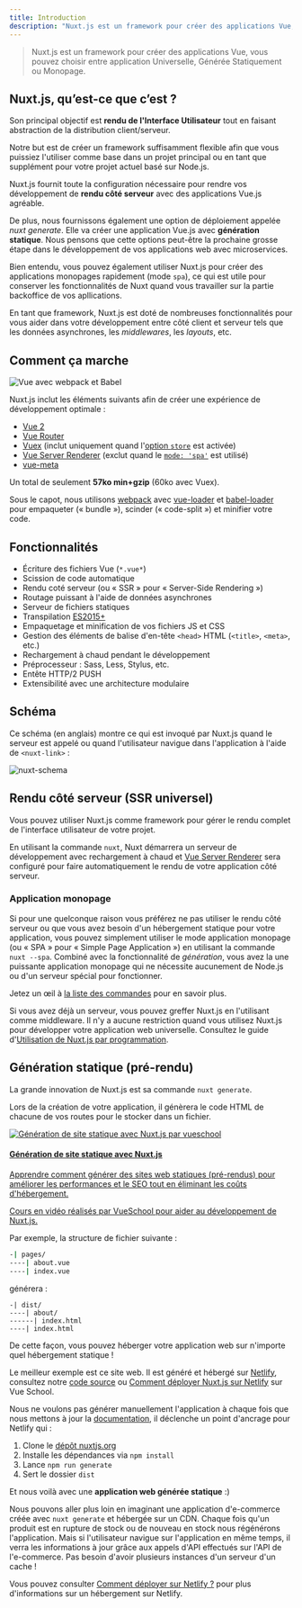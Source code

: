 ```yaml
---
title: Introduction
description: "Nuxt.js est un framework pour créer des applications Vue, vous pouvez choisir entre application Universelle, Générée Statiquement ou Monopage."
---
```


> Nuxt.js est un framework pour créer des applications Vue, vous pouvez choisir entre application Universelle, Générée Statiquement ou Monopage.

## Nuxt.js, qu’est-ce que c’est ?

Son principal objectif est **rendu de l'Interface Utilisateur** tout en faisant abstraction de la distribution client/serveur.

Notre but est de créer un framework suffisamment flexible afin que vous puissiez l'utiliser comme base dans un projet principal ou en tant que supplément pour votre projet actuel basé sur Node.js.

Nuxt.js fournit toute la configuration nécessaire pour rendre vos développement de **rendu côté serveur** avec des applications Vue.js agréable.

De plus, nous fournissons également une option de déploiement appelée *nuxt generate*. Elle va créer une application Vue.js avec **génération statique**.
Nous pensons que cette options peut-être la prochaine grosse étape dans le développement de vos applications web avec microservices.

Bien entendu, vous pouvez également utiliser Nuxt.js pour créer des applications monopages rapidement (mode `spa`), ce qui est utile pour conserver les fonctionnalités de Nuxt quand vous travailler sur la partie backoffice de vos apllications.

En tant que framework, Nuxt.js est doté de nombreuses fonctionnalités pour vous aider dans votre développement entre côté client et serveur tels que les données asynchrones, les *middlewares*, les *layouts*, etc.

## Comment ça marche

![Vue avec webpack et Babel](https://i.imgur.com/avEUftE.png)

Nuxt.js inclut les éléments suivants afin de créer une expérience de développement optimale :

- [Vue 2](https://fr.vuejs.org/)
- [Vue Router](https://router.vuejs.org/fr/)
- [Vuex](https://ssr.vuejs.org/fr/) (inclut uniquement quand l'[option `store`](/guide/vuex-store) est activée)
- [Vue Server Renderer](https://ssr.vuejs.org/fr/) (exclut quand le [`mode: 'spa'`](/api/configuration-mode) est utilisé)
- [vue-meta](https://github.com/nuxt/vue-meta)

Un total de seulement **57ko min+gzip** (60ko avec Vuex).

Sous le capot, nous utilisons [webpack](https://github.com/webpack/webpack) avec [vue-loader](https://github.com/vuejs/vue-loader) et [babel-loader](https://github.com/babel/babel-loader) pour empaqueter (« bundle »), scinder (« code-split ») et minifier votre code.

## Fonctionnalités

- Écriture des fichiers Vue (`*.vue*`)
- Scission de code automatique
- Rendu coté serveur (ou « SSR » pour « Server-Side Rendering »)
- Routage puissant à l'aide de données asynchrones
- Serveur de fichiers statiques
- Transpilation [ES2015+](https://babeljs.io/docs/en/learn/)
- Empaquetage et minification de vos fichiers JS et CSS
- Gestion des éléments de balise d'en-tête `<head>` HTML (`<title>`, `<meta>`, etc.)
- Rechargement à chaud pendant le développement
- Préprocesseur : Sass, Less, Stylus, etc.
- Entête HTTP/2 PUSH
- Extensibilité avec une architecture modulaire

## Schéma

Ce schéma (en anglais) montre ce qui est invoqué par Nuxt.js quand le serveur est appelé ou quand l'utilisateur navigue dans l'application à l'aide de `<nuxt-link>` :

![nuxt-schema](/nuxt-schema.svg)

## Rendu côté serveur (SSR universel)

Vous pouvez utiliser Nuxt.js comme framework pour gérer le rendu complet de l'interface utilisateur de votre projet.

En utilisant la commande `nuxt`, Nuxt démarrera un serveur de développement avec rechargement à chaud et [Vue Server Renderer](https://ssr.vuejs.org/fr/) sera configuré pour faire automatiquement le rendu de votre application côté serveur.

### Application monopage

Si pour une quelconque raison vous préférez ne pas utiliser le rendu côté serveur ou que vous avez besoin d'un hébergement statique pour votre application, vous pouvez simplement utiliser le mode application monopage (ou « SPA » pour « Simple Page Application ») en utilisant la commande `nuxt --spa`. Combiné avec la fonctionnalité de *génération*, vous avez la une puissante application monopage qui ne nécessite aucunement de Node.js ou d'un serveur spécial pour fonctionner.

Jetez un œil à [la liste des commandes](/guide/commands) pour en savoir plus.

Si vous avez déjà un serveur, vous pouvez greffer Nuxt.js en l'utilisant comme middleware. Il n'y a aucune restriction quand vous utilisez Nuxt.js pour développer votre application web universelle. Consultez le guide d'[Utilisation de Nuxt.js par programmation](/api/nuxt).

## Génération statique (pré-rendu)

La grande innovation de Nuxt.js est sa commande `nuxt generate`.

Lors de la création de votre application, il génèrera le code HTML de chacune de vos routes pour le stocker dans un fichier.

<div>
  <a href="https://vueschool.io/courses/static-site-generation-with-nuxtjs?friend=nuxt" target="_blank" class="Promote">
    <img src="/static-site-generation-with-nuxtjs.png" alt="Génération de site statique avec Nuxt.js par vueschool"/>
    <div class="Promote__Content">
      <h4 class="Promote__Content__Title">Génération de site statique avec Nuxt.js</h4>
      <p class="Promote__Content__Description">Apprendre comment générer des sites web statiques (pré-rendus) pour améliorer les performances et le SEO tout en éliminant les coûts d'hébergement.</p>
      <p class="Promote__Content__Signature">Cours en vidéo réalisés par VueSchool pour aider au développement de Nuxt.js.</p>
    </div>
  </a>
</div>

Par exemple, la structure de fichier suivante :

```bash
-| pages/
----| about.vue
----| index.vue
```

générera :

```
-| dist/
----| about/
------| index.html
----| index.html
```

De cette façon, vous pouvez héberger votre application web sur n'importe quel hébergement statique !

Le meilleur exemple est ce site web. Il est généré et hébergé sur [Netlify](https://www.netlify.com), consultez notre [code source](https://github.com/nuxt/nuxtjs.org) ou [Comment déployer Nuxt.js sur Netlify](https://vueschool.io/lessons/how-to-deploy-nuxtjs-to-netlify?friend=nuxt) sur Vue School.

Nous ne voulons pas générer manuellement l'application à chaque fois que nous mettons à jour la [documentation](https://github.com/nuxt/docs), il déclenche un point d'ancrage pour Netlify qui :

1. Clone le [dépôt nuxtjs.org](https://github.com/nuxt/nuxtjs.org)
2. Installe les dépendances via `npm install`
3. Lance `npm run generate`
4. Sert le dossier `dist`

Et nous voilà avec une **application web générée statique** :)

Nous pouvons aller plus loin en imaginant une application d'e-commerce créée avec `nuxt generate` et hébergée sur un CDN. Chaque fois qu'un produit est en rupture de stock ou de nouveau en stock nous régénérons l'application. Mais si l'utilisateur navigue sur l'application en même temps, il verra les informations à jour grâce aux appels d'API effectués sur l'API de l'e-commerce. Pas besoin d'avoir plusieurs instances d'un serveur d'un cache !

<div class="Alert">

Vous pouvez consulter [Comment déployer sur Netlify ?](/faq/netlify-deployment) pour plus d'informations sur un hébergement sur Netlify.

</div>
